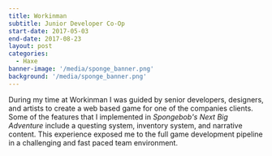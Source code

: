 ```yaml
---
title: Workinman
subtitle: Junior Developer Co-Op
start-date: 2017-05-03
end-date: 2017-08-23
layout: post
categories:
  - Haxe
banner-image: '/media/sponge_banner.png'
background: '/media/sponge_banner.png'
---
```


During my time at Workinman I was guided by senior developers, designers, and artists to create a web based game for one of the companies clients. Some of the features that I implemented in <i>Spongebob's Next Big Adventure</i> include a questing system,  inventory system, and narrative content. This experience exposed me to the full game development pipeline in a challenging and fast paced team environment. 